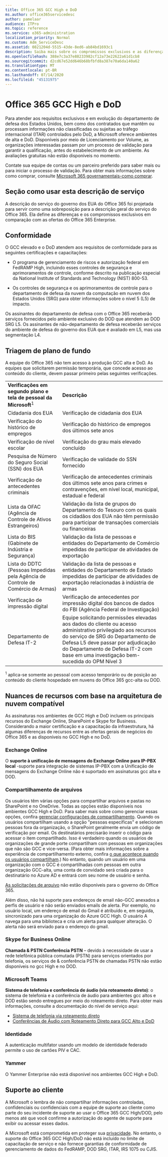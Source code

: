 ```yaml
---
title: Office 365 GCC High e DoD
ms.author: office365servicedesc
author: pamelaar
audience: ITPro
ms.topic: reference
ms.service: o365-administration
localization_priority: Normal
ms.custom: Adm_ServiceDesc
ms.assetid: 0821204d-5515-43de-8ed6-ab84bd1693c1
description: Saiba mais sobre os compromissos exclusivos e as diferenças dos ambientes do Office 365 GCC High e DoD em comparação com o ambiente comercial do Office 365.
ms.openlocfilehash: 388e7c3a37e88233982cf12a73e22622a61d1cb8
ms.sourcegitcommit: d2cd67e52dd646b68bfbfd8a387e70a6da140a62
ms.translationtype: MT
ms.contentlocale: pt-BR
ms.lasthandoff: 07/14/2020
ms.locfileid: "45131975"
---
```

# <a name="office-365-gcc-high-and-dod"></a>Office 365 GCC High e DoD

Para atender aos requisitos exclusivos e em evolução do departamento de defesa dos Estados Unidos, bem como dos contratados que mantêm ou processam informações não classificadas ou sujeitas ao tráfego internacional (ITAR) controlados pelo DoD, a Microsoft oferece ambientes de alta e DoD. Disponíveis por meio de Licenciamento por Volume, as organizações interessadas passam por um processo de validação para garantir a qualificação, antes do estabelecimento de um ambiente. As avaliações gratuitas não estão disponíveis no momento. 
  
Contate sua equipe de contas ou um parceiro preferido para saber mais ou para iniciar o processo de validação. Para obter mais informações sobre como comprar, consulte [Microsoft 365 governamentais-como comprar](https://docs.microsoft.com/office365/servicedescriptions/office-365-platform-service-description/office-365-us-government/microsoft-365-government-how-to-buy).
  
## <a name="how-to-use-this-service-description-section"></a>Seção como usar esta descrição de serviço

A descrição do serviço do governo dos EUA do Office 365 foi projetada para servir como uma sobreposição para a descrição geral do serviço do Office 365. Ela define as diferenças e os compromissos exclusivos em comparação com as ofertas do Office 365 Enterprise.
  
## <a name="compliance"></a>Conformidade

O GCC elevado e o DoD atendem aos requisitos de conformidade para as seguintes certificações e capacitações: 
  
- O programa de gerenciamento de riscos e autorização federal em FedRAMP High, incluindo esses controles de segurança e aprimoramentos de controle, conforme descrito na publicação especial da National Institute of Standards and Technology (NIST) 800-53.
    
- Os controles de segurança e os aprimoramentos de controle para o departamento de defesa da nuvem da computação em nuvem dos Estados Unidos (SRG) para obter informações sobre o nível 5 (L5) de impacto.
    
Os assinantes do departamento de defesa com o Office 365 receberão serviços fornecidos pelo ambiente exclusivo do DOD que atendem ao DOD SRG L5. Os assinantes de não-departamento de defesa receberão serviços do ambiente de defesa do governo dos EUA que é avaliado em L5, mas usa segmentação L4.
  
## <a name="background-screening"></a>Triagem de plano de fundo

A equipe do Office 365 não tem acesso à produção GCC alta e DoD. As equipes que solicitarem permissão temporária, que concede acesso ao conteúdo do cliente, devem passar primeiro pelas seguintes verificações.
  
|||
|:-----|:-----|
|**Verificações em segundo plano e tela de pessoal da Microsoft**<sup>1</sup> <br/> |**Descrição** <br/> |
|Cidadania dos EUA  <br/> |Verificação de cidadania dos EUA  <br/> |
|Verificação do histórico de empregos  <br/> |Verificação do histórico de empregos dos últimos sete anos  <br/> |
|Verificação de nível escolar  <br/> |Verificação do grau mais elevado concluído  <br/> |
|Pesquisa de Número do Seguro Social (SSN) dos EUA  <br/> |Verificação de validade do SSN fornecido  <br/> |
|Verificação de antecedentes criminais  <br/> |Verificação de antecedentes criminais dos últimos sete anos para crimes e contravenções, em nível local, municipal, estadual e federal  <br/> |
|Lista da OFAC (Agência de Controle de Ativos Estrangeiros)  <br/> |Validação da lista de grupos do Departamento do Tesouro com os quais os cidadãos dos EUA não têm permissão para participar de transações comerciais ou financeiras  <br/> |
|Lista do BIS (Gabinete de Indústria e Segurança)  <br/> |Validação da lista de pessoas e entidades do Departamento de Comércio impedidas de participar de atividades de exportação  <br/> |
|Lista do DDTC (Pessoas Impedidas pela Agência de Controle de Comércio de Armas)  <br/> |Validação da lista de pessoas e entidades do Departamento de Estado impedidas de participar de atividades de exportação relacionadas à indústria de armas  <br/> |
|Verificação de impressão digital  <br/> |Verificação de antecedentes por impressão digital dos bancos de dados do FBI (Agência Federal de Investigação)  <br/> |
|Departamento de Defesa IT-2  <br/> |Equipe solicitando permissões elevadas aos dados do cliente ou acesso administrativo privilegiado aos recursos do serviço de SRG do Departamento de Defesa L5 deve passar por adjudicação do Departamento de Defesa IT-2 com base em uma investigação bem-sucedida do OPM Nível 3  <br/> |

<sup>1</sup> aplica-se somente ao pessoal com acesso temporário ou de posição ao conteúdo do cliente hospedado em nuvens do Office 365 gcc-alta ou DOD.
## <a name="feature-nuances-based-on-compliant-cloud-architecture"></a>Nuances de recursos com base na arquitetura de nuvem compatível

As assinaturas nos ambientes de GCC High e DoD incluem os principais recursos do Exchange Online, SharePoint e Skype for Business. Considerando a maior certificação e a capacitação da infraestrutura, há algumas diferenças de recursos entre as ofertas gerais de negócios do Office 365 e as disponíveis no GCC High e no DoD.
  
### <a name="exchange-online"></a>Exchange Online

 O **suporte à unificação de mensagens do Exchange Online para IP-PBX local** -suporte para integração de sistemas IP-PBX com a Unificação de mensagens do Exchange Online não é suportado em assinaturas gcc alta e DOD. 
  
### <a name="file-sharing"></a>Compartilhamento de arquivos

Os usuários têm várias opções para compartilhar arquivos e pastas no SharePoint e no OneDrive. Todas as opções estão disponíveis nos ambientes GCC High e DoD. Para saber mais sobre como gerenciar essas opções, confira [gerenciar configurações de compartilhamento](/sharepoint/turn-external-sharing-on-or-off). Quando os usuários compartilham usando a opção "pessoas específicas" e selecionam pessoas fora da organização, o SharePoint geralmente envia um código de verificação por email. Os destinatários precisarão inserir o código para acessar o item compartilhado. Isso é verdadeiro quando os usuários de organizações de grande porte compartilham com pessoas em organizações que não são GCC e vice-versa. (Para obter mais informações sobre a experiência de compartilhamento externo, confira [o que acontece quando os usuários compartilham](/sharepoint/external-sharing-overview#what-happens-when-users-share).) No entanto, quando um usuário em uma organização com o GCC é compartilhadas com pessoas em outra organização GCC-alta, uma conta de convidado será criada para o destinatário no Azure AD e entrará com seu nome de usuário e senha. 

[As solicitações de arquivo](https://support.office.com/article/f54aa7f8-2589-4421-b351-d415fc3b83af) não estão disponíveis para o governo do Office 365.

Além disso, não há suporte para endereços de email não-GCC anexados a perfis de usuário e não serão enviados emails de alerta. Por exemplo, no usuário local, um endereço de email do Gmail é atribuído e, em seguida, sincronizado para uma organização do Azure GCC High. O usuário A navega para uma biblioteca e cria um alerta para qualquer alteração. O alerta não será enviado para o endereço do gmail.
  

### <a name="skype-for-business-online"></a>Skype for Business Online

 **Chamada &amp; PSTN Conferência PSTN** – devido à necessidade de usar a rede telefônica pública comutada (PSTN) para serviços orientados por telefonia, os serviços de &amp; conferência PSTN de chamadas PSTN não estão disponíveis no gcc High e no DOD.

### <a name="microsoft-teams"></a>Microsoft Teams

**Sistema de telefonia e conferência de áudio (via roteamento direto)**: o sistema de telefonia e a conferência de áudio para ambientes gcc altos e DOD estão sendo entregues por meio do roteamento direto. Para obter mais informações, consulte a documentação do nível de serviço aqui:

- [Sistema de telefonia via roteamento direto](https://docs.microsoft.com/microsoftteams/here-s-what-you-get-with-phone-system)
- [Conferências de Áudio com Roteamento Direto para GCC Alto e DoD](https://docs.microsoft.com/microsoftteams/audio-conferencing-with-direct-routing-for-gcch-and-dod)

### <a name="identity"></a>Identidade

A autenticação multifator usando um modelo de identidade federado permite o uso de cartões PIV e CAC.
  
### <a name="yammer"></a>Yammer

O Yammer Enterprise não está disponível nos ambientes GCC High e DoD.
  
## <a name="customer-support"></a>Suporte ao cliente

A Microsoft o lembra de não compartilhar informações controladas, confidenciais ou confidenciais com a equipe de suporte ao cliente como parte do seu incidente de suporte ao usar o Office 365 GCC High/DOD, pelo menos até que você confirme a autorização do agente de suporte para exibir ou acessar esses dados.

A Microsoft está comprometida em proteger sua [privacidade](https://privacy.microsoft.com/privacystatement). No entanto, o suporte do Office 365 GCC High/DoD não está incluído no limite de capacitação de serviço e não fornece garantias de conformidade de gerenciamento de dados do FedRAMP, DOD SRG, ITAR, IRS 1075 ou CJIS.
